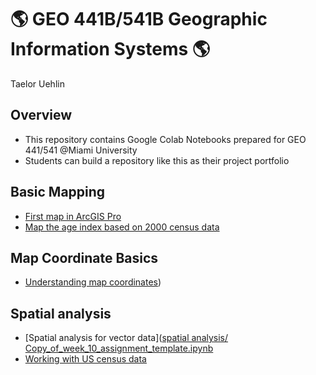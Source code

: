 # :earth_americas: GEO 441B/541B Geographic Information Systems :earth_americas:

Taelor Uehlin

## Overview
- This repository contains Google Colab Notebooks prepared for GEO 441/541 @Miami University
- Students can build a repository like this as their project portfolio

## Basic Mapping

- [First map in ArcGIS Pro](https://github.com/tuehlin24/gis-project-portfolio-geo441-541b/blob/main/basic-mapping/week_01_assignment_template.ipynb)
- [Map the age index based on 2000 census data](https://github.com/jiashenyue/geo441-541/blob/main/basic-mapping/age-index-mapping.ipynb)

## Map Coordinate Basics

- [Understanding map coordinates](https://github.com/tuehlin24/gis-project-portfolio-geo441-541b/blob/main/map-coordinate-basics/understanding-coordinates.ipynb))

## Spatial analysis
- [Spatial analysis for vector data]([spatial analysis/ Copy_of_week_10_assignment_template.ipynb](https://github.com/tuehlin24/gis-project-portfolio-geo441-541b/blob/main/spatial%20analysis/%20Copy_of_week_10_assignment_template.ipynb) 
- [Working with US census data](https://github.com/tuehlin24/gis-project-portfolio-geo441-541b/blob/main/week_12_assignment_template.ipynb)
  
